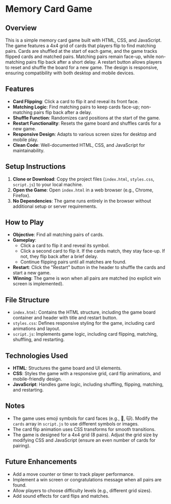 # Memory Card Game

## Overview
This is a simple memory card game built with HTML, CSS, and JavaScript. The game features a 4x4 grid of cards that players flip to find matching pairs. Cards are shuffled at the start of each game, and the game tracks flipped cards and matched pairs. Matching pairs remain face-up, while non-matching pairs flip back after a short delay. A restart button allows players to reset and shuffle the board for a new game. The design is responsive, ensuring compatibility with both desktop and mobile devices.

## Features
- **Card Flipping**: Click a card to flip it and reveal its front face.
- **Matching Logic**: Find matching pairs to keep cards face-up; non-matching pairs flip back after a delay.
- **Shuffle Function**: Randomizes card positions at the start of the game.
- **Restart Functionality**: Resets the game board and shuffles cards for a new game.
- **Responsive Design**: Adapts to various screen sizes for desktop and mobile play.
- **Clean Code**: Well-documented HTML, CSS, and JavaScript for maintainability.

## Setup Instructions
1. **Clone or Download**: Copy the project files (`index.html`, `styles.css`, `script.js`) to your local machine.
2. **Open the Game**: Open `index.html` in a web browser (e.g., Chrome, Firefox).
3. **No Dependencies**: The game runs entirely in the browser without additional setup or server requirements.

## How to Play
- **Objective**: Find all matching pairs of cards.
- **Gameplay**:
  - Click a card to flip it and reveal its symbol.
  - Click a second card to flip it. If the cards match, they stay face-up. If not, they flip back after a brief delay.
  - Continue flipping pairs until all matches are found.
- **Restart**: Click the "Restart" button in the header to shuffle the cards and start a new game.
- **Winning**: The game is won when all pairs are matched (no explicit win screen is implemented).

## File Structure
- `index.html`: Contains the HTML structure, including the game board container and header with title and restart button.
- `styles.css`: Defines responsive styling for the game, including card animations and layout.
- `script.js`: Implements game logic, including card flipping, matching, shuffling, and restarting.

## Technologies Used
- **HTML**: Structures the game board and UI elements.
- **CSS**: Styles the game with a responsive grid, card flip animations, and mobile-friendly design.
- **JavaScript**: Handles game logic, including shuffling, flipping, matching, and restarting.

## Notes
- The game uses emoji symbols for card faces (e.g., 🐶, 🐱). Modify the `cards` array in `script.js` to use different symbols or images.
- The card flip animation uses CSS transforms for smooth transitions.
- The game is designed for a 4x4 grid (8 pairs). Adjust the grid size by modifying CSS and JavaScript (ensure an even number of cards for pairing).

## Future Enhancements
- Add a move counter or timer to track player performance.
- Implement a win screen or congratulations message when all pairs are found.
- Allow players to choose difficulty levels (e.g., different grid sizes).
- Add sound effects for card flips and matches.
